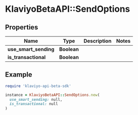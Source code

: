 # KlaviyoBetaAPI::SendOptions

## Properties

| Name | Type | Description | Notes |
| ---- | ---- | ----------- | ----- |
| **use_smart_sending** | **Boolean** |  |  |
| **is_transactional** | **Boolean** |  |  |

## Example

```ruby
require 'klaviyo-api-beta-sdk'

instance = KlaviyoBetaAPI::SendOptions.new(
  use_smart_sending: null,
  is_transactional: null
)
```

